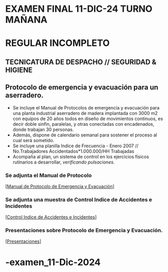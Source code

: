    # EXAMEN FINAL 11-DIC-24 TURNO MAÑANA
   # REGULAR INCOMPLETO
   ## TECNICATURA DE DESPACHO // SEGURIDAD & HIGIENE
   
   ## Protocolo de emergencia y evacuación para un aserradero.

   * Se incluye el Manual de Protocolos de emergencia y evacuación para una planta industrial aserradero de madera implantada con 3000 m2 con equipos de 20 años todos en diseño de movimientos continuos, es decir doble sinfin, paralelas, y otras conectadas con encadenados, donde trabajan 30 personas.
   * Además, dispone de calendario semanal para sostener el proceso al cual será sometido.
   * Se incluye una planilla Indice de Frecuencia - Enero 2007 // No.Trabajadores Accidentados*1.000.000/HH Trabajadas
   * Acompaña al plan, un sistema de control en los ejercicios físicos rutinarios a desarrollar, _verificando pulsaciones_.
   
   ### Se adjunta el Manual de Protocolo
   [[Manual de Protocolo de Emergencia y Evacuación](https://docs.google.com/document/d/1sPhXUpTLEf4F8apR-TINWsvGZx338cgbpgK4jAvYAFE/edit?usp=sharing)]
   
   ### Se adjunta una muestra de Control Indice de Accidentes e Incidentes
   [[Control Indice de Accidentes e Incidentes](https://docs.google.com/spreadsheets/d/1dWY7xdLZyNWjmyecNL844ab_iJkjlKFMQxwpRikRS9o/edit?usp=sharing)]
   
   ### Presentaciones sobre Protocolo de Emergencia y Evacuación.
   [[Presentaciones](https://gamma.app/docs/Protocolos-de-Emergencia-en-el-Aserradero-Industrial-mz8gcs6q4lb3sio)]
   # -examen_11-Dic-2024

